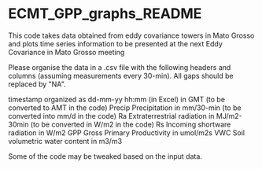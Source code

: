 # ECMT_GPP_graphs_README

This code takes data obtained from eddy covariance towers in Mato Grosso and plots time series information to be presented at the next Eddy Covariance in Mato Grosso meeting

Please organise the data in a .csv file with the following headers and columns (assuming measurements every 30-min). All gaps should be replaced by "NA".

timestamp      organized as dd-mm-yy hh:mm (in Excel) in GMT (to be converted to AMT in the code)
Precip         Precipitation in mm/30-min (to be converted into mm/d in the code)
Ra             Extraterrestrial radiation in MJ/m2-30min (to be converted in W/m2 in the code)
Rs             Incoming shortware radiation in W/m2
GPP            Gross Primary Productivity in umol/m2s
VWC            Soil volumetric water content in m3/m3

Some of the code may be tweaked based on the input data.


